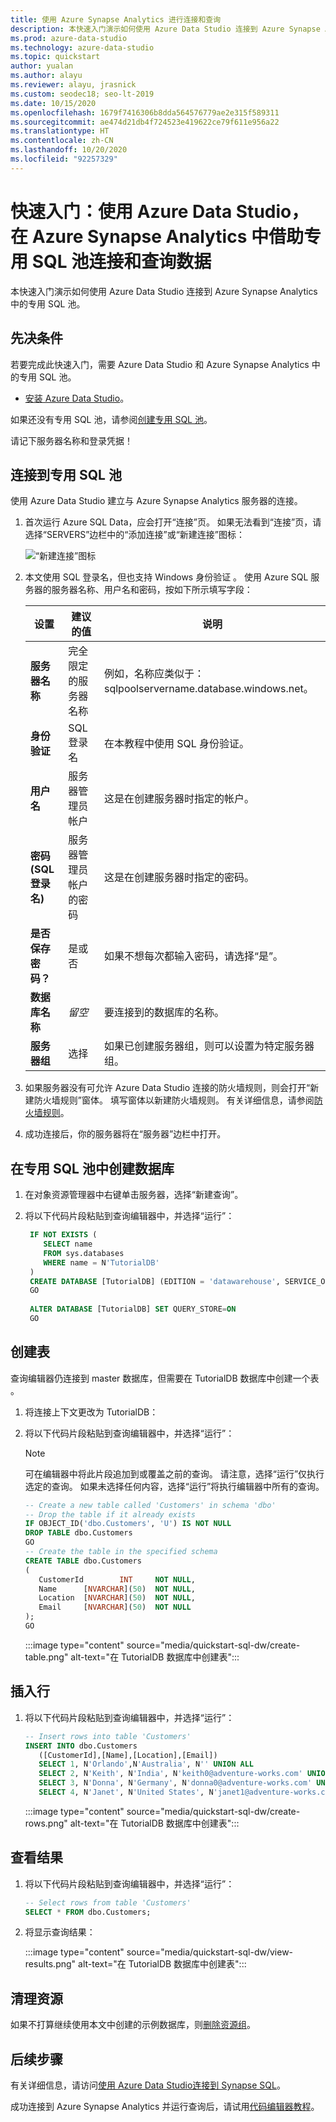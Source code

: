 ```yaml
---
title: 使用 Azure Synapse Analytics 进行连接和查询
description: 本快速入门演示如何使用 Azure Data Studio 连接到 Azure Synapse Analytics 中的专用 SQL 池。
ms.prod: azure-data-studio
ms.technology: azure-data-studio
ms.topic: quickstart
author: yualan
ms.author: alayu
ms.reviewer: alayu, jrasnick
ms.custom: seodec18; seo-lt-2019
ms.date: 10/15/2020
ms.openlocfilehash: 1679f7416306b8dda564576779ae2e315f589311
ms.sourcegitcommit: ae474d21db4f724523e419622ce79f611e956a22
ms.translationtype: HT
ms.contentlocale: zh-CN
ms.lasthandoff: 10/20/2020
ms.locfileid: "92257329"
---
```

# <a name="quickstart-use-azure-data-studio-to-connect-and-query-data-using-a-dedicated-sql-pool-in-azure-synapse-analytics"></a>快速入门：使用 Azure Data Studio，在 Azure Synapse Analytics 中借助专用 SQL 池连接和查询数据

本快速入门演示如何使用 Azure Data Studio 连接到 Azure Synapse Analytics 中的专用 SQL 池。

## <a name="prerequisites"></a>先决条件
若要完成此快速入门，需要 Azure Data Studio 和 Azure Synapse Analytics 中的专用 SQL 池。

- [安装 Azure Data Studio](./download-azure-data-studio.md)。

如果还没有专用 SQL 池，请参阅[创建专用 SQL 池](/azure/sql-data-warehouse/sql-data-warehouse-get-started-provision)。

请记下服务器名称和登录凭据！


## <a name="connect-to-your-dedicated-sql-pool"></a>连接到专用 SQL 池

使用 Azure Data Studio 建立与 Azure Synapse Analytics 服务器的连接。

1. 首次运行 Azure SQL Data，应会打开“连接”页。 如果无法看到“连接”页，请选择“SERVERS”边栏中的“添加连接”或“新建连接”图标：
   
   ![“新建连接”图标](media/quickstart-sql-dw/new-connection-icon.png)

2. 本文使用 SQL 登录名，但也支持 Windows 身份验证 。 使用 Azure SQL 服务器的服务器名称、用户名和密码，按如下所示填写字段：

   |   设置    | 建议的值 | 说明 |
   |--------------|-----------------|-------------| 
   | **服务器名称** | 完全限定的服务器名称 | 例如，名称应类似于：sqlpoolservername.database.windows.net。 |
   | **身份验证** | SQL 登录名| 在本教程中使用 SQL 身份验证。 |
   | **用户名** | 服务器管理员帐户 | 这是在创建服务器时指定的帐户。 |
   | **密码(SQL 登录名)** | 服务器管理员帐户的密码 | 这是在创建服务器时指定的密码。 |
   | **是否保存密码？** | 是或否 | 如果不想每次都输入密码，请选择“是”。 |
   | **数据库名称** | *留空* | 要连接到的数据库的名称。 |
   | **服务器组** | 选择 <Default> | 如果已创建服务器组，则可以设置为特定服务器组。 | 

3. 如果服务器没有可允许 Azure Data Studio 连接的防火墙规则，则会打开“新建防火墙规则”窗体。 填写窗体以新建防火墙规则。 有关详细信息，请参阅[防火墙规则](/azure/sql-database/sql-database-firewall-configure)。

4. 成功连接后，你的服务器将在“服务器”边栏中打开。

## <a name="create-a-database-in-your-dedicated-sql-pool"></a>在专用 SQL 池中创建数据库

1. 在对象资源管理器中右键单击服务器，选择“新建查询”。

2. 将以下代码片段粘贴到查询编辑器中，并选择“运行”：

   ```sql
    IF NOT EXISTS (
       SELECT name
       FROM sys.databases
       WHERE name = N'TutorialDB'
    )
    CREATE DATABASE [TutorialDB] (EDITION = 'datawarehouse', SERVICE_OBJECTIVE='DW100');
    GO  
    
    ALTER DATABASE [TutorialDB] SET QUERY_STORE=ON
    GO
   ```

## <a name="create-a-table"></a>创建表

查询编辑器仍连接到 master 数据库，但需要在 TutorialDB 数据库中创建一个表 。 

1. 将连接上下文更改为 TutorialDB：

2. 将以下代码片段粘贴到查询编辑器中，并选择“运行”：

   > [!NOTE]
   > 可在编辑器中将此片段追加到或覆盖之前的查询。 请注意，选择“运行”仅执行选定的查询。 如果未选择任何内容，选择“运行”将执行编辑器中所有的查询。

   ```sql
   -- Create a new table called 'Customers' in schema 'dbo'
   -- Drop the table if it already exists
   IF OBJECT_ID('dbo.Customers', 'U') IS NOT NULL
   DROP TABLE dbo.Customers
   GO
   -- Create the table in the specified schema
   CREATE TABLE dbo.Customers
   (
      CustomerId        INT     NOT NULL,
      Name      [NVARCHAR](50)  NOT NULL,
      Location  [NVARCHAR](50)  NOT NULL,
      Email     [NVARCHAR](50)  NOT NULL
   );
   GO
   ```

    :::image type="content" source="media/quickstart-sql-dw/create-table.png" alt-text="在 TutorialDB 数据库中创建表":::


## <a name="insert-rows"></a>插入行

1. 将以下代码片段粘贴到查询编辑器中，并选择“运行”：

   ```sql
   -- Insert rows into table 'Customers'
   INSERT INTO dbo.Customers
      ([CustomerId],[Name],[Location],[Email])
      SELECT 1, N'Orlando',N'Australia', N'' UNION ALL
      SELECT 2, N'Keith', N'India', N'keith0@adventure-works.com' UNION ALL
      SELECT 3, N'Donna', N'Germany', N'donna0@adventure-works.com' UNION ALL
      SELECT 4, N'Janet', N'United States', N'janet1@adventure-works.com'
   ```

    :::image type="content" source="media/quickstart-sql-dw/create-rows.png" alt-text="在 TutorialDB 数据库中创建表":::

## <a name="view-the-result"></a>查看结果

1. 将以下代码片段粘贴到查询编辑器中，并选择“运行”：

   ```sql
   -- Select rows from table 'Customers'
   SELECT * FROM dbo.Customers;
   ```

2. 将显示查询结果：

    :::image type="content" source="media/quickstart-sql-dw/view-results.png" alt-text="在 TutorialDB 数据库中创建表":::


## <a name="clean-up-resources"></a>清理资源

如果不打算继续使用本文中创建的示例数据库，则[删除资源组](/azure/azure/synapse-analytics/sql-data-warehouse/create-data-warehouse-portal#clean-up-resources)。

## <a name="next-steps"></a>后续步骤
有关详细信息，请访问[使用 Azure Data Studio连接到 Synapse SQL](https://docs.microsoft.com/azure/synapse-analytics/sql/get-started-azure-data-studio)。

成功连接到 Azure Synapse Analytics 并运行查询后，请试用[代码编辑器教程](tutorial-sql-editor.md)。
